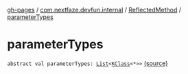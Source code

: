 [gh-pages](../../index.md) / [com.nextfaze.devfun.internal](../index.md) / [ReflectedMethod](index.md) / [parameterTypes](./parameter-types.md)

# parameterTypes

`abstract val parameterTypes: `[`List`](https://kotlinlang.org/api/latest/jvm/stdlib/kotlin.collections/-list/index.html)`<`[`KClass`](https://kotlinlang.org/api/latest/jvm/stdlib/kotlin.reflect/-k-class/index.html)`<*>>` [(source)](https://github.com/NextFaze/dev-fun/tree/master/devfun/src/main/java/com/nextfaze/devfun/internal/Reflected.kt#L53)